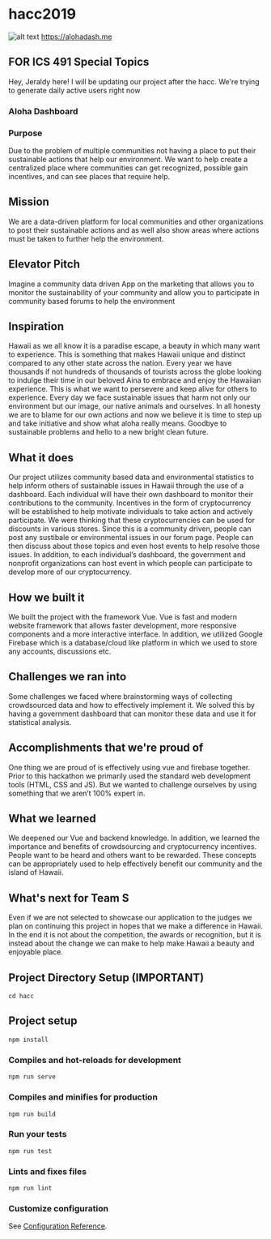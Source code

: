 
# hacc2019
![alt text](https://cdn.discordapp.com/attachments/622355729751212033/643860546130673664/Screen_Shot_2019-11-12_at_7.11.51_AM.png)
https://alohadash.me
## FOR ICS 491 Special Topics
Hey, Jeraldy here!
I will be updating our project after the hacc. We're trying to generate daily active users right now
### Aloha Dashboard


### Purpose
Due to the problem of multiple communities not having a place to put their sustainable actions that help our environment. We want to help create a centralized place where communities can get recognized, possible gain incentives, and can see places that require help.
## Mission 
We are a data-driven platform for local communities and other organizations to post their sustainable actions and as well also show areas where actions must be taken to further help the environment.

## Elevator Pitch 
Imagine a community data driven App on the marketing that allows you to monitor the sustainability of your community and allow you to participate in community based forums to help the environment

## Inspiration
Hawaii as we all know it is a paradise escape, a beauty in which many want to experience. This is something that makes Hawaii unique and distinct compared to any other state across the nation. Every year we have thousands if not hundreds of thousands of tourists across the globe looking to indulge their time in our beloved Aina to embrace and enjoy the Hawaiian experience. This is what we want to persevere and keep alive for others to experience. Every day we face sustainable issues that harm not only our environment but our image, our native animals and ourselves. In all honesty we are to blame for our own actions and now we believe it is time to step up and take initiative and show what aloha really means. Goodbye to sustainable problems and hello to a new bright clean future.
## What it does
Our project utilizes community based data and environmental statistics to help inform others of sustainable issues in Hawaii through the use of a dashboard. Each individual will have their own dashboard to monitor their contributions to the community. Incentives in the form of cryptocurrency will be established to help motivate individuals to take action and actively participate. We were thinking that these cryptocurrencies can be used for discounts in various stores. Since this is a community driven, people can post any sustibale or environmental issues in our forum page. People can then discuss about those topics and even host events to help resolve those issues. In addition, to each individual’s dashboard, the government and nonprofit organizations can host event in which people can participate to develop more of our cryptocurrency.
## How we built it
We built the project with the framework Vue. Vue is fast and modern website framework that allows faster development, more responsive components and a more interactive interface. In addition, we utilized Google Firebase which is a database/cloud like platform in which we used to store any accounts, discussions etc.

## Challenges we ran into
Some challenges we faced where brainstorming ways of collecting crowdsourced data and how to effectively implement it. We solved this by having a government dashboard that can monitor these data and use it for statistical analysis.
## Accomplishments that we're proud of
One thing we are proud of is effectively using vue and firebase together. Prior to this hackathon we primarily used the standard web development tools (HTML, CSS and JS). But we wanted to challenge ourselves by using something that we aren’t 100% expert in.

## What we learned
We deepened our Vue and backend knowledge. In addition, we learned the importance and benefits of crowdsourcing and cryptocurrency incentives. People want to be heard and others want to be rewarded. These concepts can be appropriately used to help effectively benefit our community and the island of Hawaii.

## What's next for Team S
Even if we are not selected to showcase our application to the judges we plan on continuing this project in hopes that we make a difference in Hawaii. In the end it is not about the competition, the awards or recognition, but it is instead about the change we can make to help make Hawaii a beauty and enjoyable place.


## Project Directory Setup (IMPORTANT)
```
cd hacc
```


## Project setup
```
npm install
```


### Compiles and hot-reloads for development
```
npm run serve
```

### Compiles and minifies for production
```
npm run build
```

### Run your tests
```
npm run test
```

### Lints and fixes files
```
npm run lint
```

### Customize configuration
See [Configuration Reference](https://cli.vuejs.org/config/).

